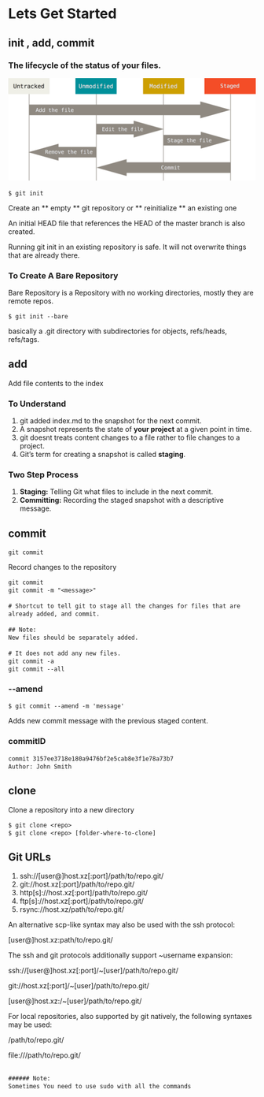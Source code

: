 # Lets Get Started

## init , add, commit

### The lifecycle of the status of your files.
![](img/lifecycle.png)

```
$ git init
```
Create an ** empty ** git repository or ** reinitialize ** an existing one

An initial HEAD file that references the HEAD of the master branch is also created.

Running git init in an existing repository is safe. It will not overwrite things that are already there.

### To Create A Bare Repository
Bare Repository is a Repository with no working directories, mostly they are remote repos.

```
$ git init --bare
```

basically a .git directory with subdirectories for objects, refs/heads, refs/tags. 

## add

Add file contents to the index

### To Understand

1.  git added index.md to the snapshot for the next commit.
2.  A snapshot represents the state of **your project** at a given point in time.
3.  git doesnt treats content changes to a file rather to file changes to a project.
4.  Git’s term for creating a snapshot is called **staging**.

### Two Step Process

1.  **Staging:** Telling Git what files to include in the next commit.
2.  **Committing:** Recording the staged snapshot with a descriptive message.


## commit
```
git commit
```

Record changes to the repository

```
git commit
git commit -m "<message>"

# Shortcut to tell git to stage all the changes for files that are already added, and commit. 

## Note:
New files should be separately added.

# It does not add any new files.
git commit -a
git commit --all
```

### --amend

```
$ git commit --amend -m 'message'
```
Adds new commit message with the previous staged content.

### commitID
```
commit 3157ee3718e180a9476bf2e5cab8e3f1e78a73b7
Author: John Smith
```

## clone

Clone a repository into a new directory

```
$ git clone <repo>
$ git clone <repo> [folder-where-to-clone]
```

## Git URLs
1.  ssh://[user@]host.xz[:port]/path/to/repo.git/
2.  git://host.xz[:port]/path/to/repo.git/
3.  http[s]://host.xz[:port]/path/to/repo.git/
4.  ftp[s]://host.xz[:port]/path/to/repo.git/
5.  rsync://host.xz/path/to/repo.git/

An alternative scp-like syntax may also be used with the ssh protocol:

[user@]host.xz:path/to/repo.git/

The ssh and git protocols additionally support ~username expansion:

ssh://[user@]host.xz[:port]/~[user]/path/to/repo.git/

git://host.xz[:port]/~[user]/path/to/repo.git/

[user@]host.xz:/~[user]/path/to/repo.git/

For local repositories, also supported by git natively, the following syntaxes may be used:

/path/to/repo.git/

file:///path/to/repo.git/
```

###### Note:
Sometimes You need to use sudo with all the commands